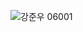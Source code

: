 ![강준우 06001](https://user-images.githubusercontent.com/13538118/56180758-b4922f80-6045-11e9-85f2-715ec0d9bf77.jpg)
